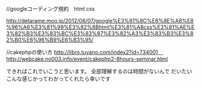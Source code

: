 //googleコーディング規約　html css

http://detarame.moo.jp/2012/08/07/google%E3%81%8C%E6%8E%A8%E8%96%A6%E3%81%99%E3%82%8Bhtml%E3%81%A8css%E3%81%AE%E3%82%B3%E3%83%BC%E3%83%87%E3%82%A3%E3%83%B3%E3%82%B0%E6%96%B9%E6%B3%95/


//cakephpの使い方
http://libro.tuyano.com/index2?id=734001　
http://webcake.no003.info/event/cakephp2-8hours-seminar.html


できればこれでいこうと思います。
全部理解するのは時間がないんで
だいたいこんな感じかってわかってくれたら幸いです